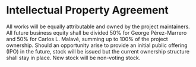 # Intellectual Property Agreement

All works will be equally attributable and owned by the project maintainers. All future business equity shall be divided 50% for George P&eacute;rez-Marrero and 50% for Carlos L. Malav&eacute;, summing up to 100% of the project ownership. Should an opportunity arise to provide an initial public offering (IPO) in the future, stock will be issued but the current ownership structure shall stay in place. New stock will be non-voting stock.

